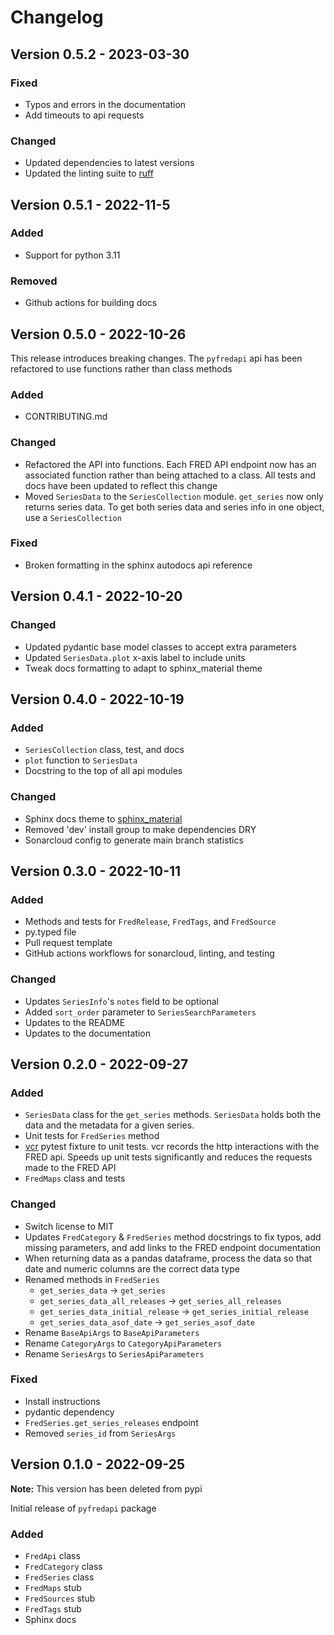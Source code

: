 # Changelog

## Version 0.5.2 - 2023-03-30

### Fixed

- Typos and errors in the documentation
- Add timeouts to api requests

### Changed

- Updated dependencies to latest versions
- Updated the linting suite to [ruff](https://github.com/charliermarsh/ruff)

## Version 0.5.1 - 2022-11-5

### Added

- Support for python 3.11

### Removed

- Github actions for building docs

## Version 0.5.0 - 2022-10-26

This release introduces breaking changes. The `pyfredapi` api has been refactored to use functions rather than class methods

### Added

- CONTRIBUTING.md

### Changed

- Refactored the API into functions. Each FRED API endpoint now has an associated function rather than being attached to a class. All tests and docs have been updated to reflect this change
- Moved `SeriesData` to the `SeriesCollection` module. `get_series` now only returns series data. To get both series data and series info in
one object, use a `SeriesCollection`

### Fixed

- Broken formatting in the sphinx autodocs api reference

## Version 0.4.1 - 2022-10-20

### Changed

- Updated pydantic base model classes to accept extra parameters
- Updated `SeriesData.plot` x-axis label to include units
- Tweak docs formatting to adapt to sphinx_material theme

## Version 0.4.0 - 2022-10-19

### Added

- `SeriesCollection` class, test, and docs
- `plot` function to `SeriesData`
- Docstring to the top of all api modules

### Changed

- Sphinx docs theme to [sphinx_material](https://bashtage.github.io/sphinx-material/index.html)
- Removed 'dev' install group to make dependencies DRY
- Sonarcloud config to generate main branch statistics

## Version 0.3.0 - 2022-10-11

### Added

- Methods and tests for `FredRelease`, `FredTags`, and `FredSource`
- py.typed file
- Pull request template
- GitHub actions workflows for sonarcloud, linting, and testing

### Changed

- Updates `SeriesInfo`'s `notes` field to be optional
- Added `sort_order` parameter to `SeriesSearchParameters`
- Updates to the README
- Updates to the documentation

## Version 0.2.0 - 2022-09-27

### Added

- `SeriesData` class for the `get_series` methods. `SeriesData` holds both the data and the metadata for a given series.
- Unit tests for `FredSeries` method
- [vcr](https://vcrpy.readthedocs.io/en/latest/) pytest fixture to unit tests. vcr records the http interactions with the FRED api. Speeds up unit tests significantly and reduces the requests made to the FRED API
- `FredMaps` class and tests

### Changed

- Switch license to MIT
- Updates `FredCategory` & `FredSeries` method docstrings to fix typos, add missing parameters, and add links to the FRED endpoint documentation
- When returning data as a pandas dataframe, process the data so that date and numeric columns are the correct data type
- Renamed methods in `FredSeries`
  - `get_series_data` -> `get_series`
  - `get_series_data_all_releases` -> `get_series_all_releases`
  - `get_series_data_initial_release` -> `get_series_initial_release`
  - `get_series_data_asof_date` -> `get_series_asof_date`
- Rename `BaseApiArgs` to `BaseApiParameters`
- Rename `CategoryArgs` to `CategoryApiParameters`
- Rename `SeriesArgs` to `SeriesApiParameters`

### Fixed

- Install instructions
- pydantic dependency
- `FredSeries.get_series_releases` endpoint
- Removed `series_id` from `SeriesArgs`

## Version 0.1.0 - 2022-09-25

**Note:** This version has been deleted from pypi

Initial release of `pyfredapi` package

### Added

- `FredApi` class
- `FredCategory` class
- `FredSeries` class
- `FredMaps` stub
- `FredSources` stub
- `FredTags` stub
- Sphinx docs
